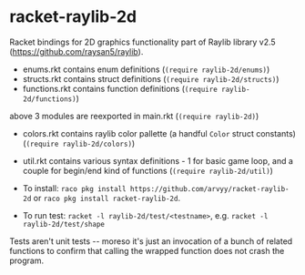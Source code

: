 racket-raylib-2d
================
Racket bindings for 2D graphics functionality part of Raylib library v2.5 (https://github.com/raysan5/raylib).

* enums.rkt contains enum definitions (`(require raylib-2d/enums)`)
* structs.rkt contains struct definitions (`(require raylib-2d/structs)`)
* functions.rkt contains function definitions (`(require raylib-2d/functions)`)

above 3 modules are reexported in main.rkt (`(require raylib-2d)`)

* colors.rkt contains raylib color pallette (a handful `Color` struct constants) (`(require raylib-2d/colors)`)
* util.rkt contains various syntax definitions - 1 for basic game loop, and a couple for begin/end kind of functions (`(require raylib-2d/util)`)

* To install: `raco pkg install https://github.com/arvyy/racket-raylib-2d` or `raco pkg install racket-raylib-2d`.
* To run test: `racket -l raylib-2d/test/<testname>`, e.g.  `racket -l raylib-2d/test/shape`

Tests aren't unit tests -- moreso it's just an invocation of a bunch of related functions to confirm that calling the wrapped function does not crash the program. 
